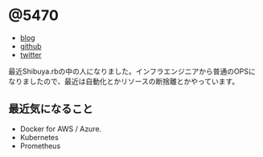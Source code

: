 # @5470

- [blog](http://cpon.tumblr.com/)
- [github](https://github.com/5704x3)
- [twitter](https://twitter.com/5470r3)

最近Shibuya.rbの中の人になりました。インフラエンジニアから普通のOPSになりましたので、最近は自動化とかリソースの断捨離とかやっています。

## 最近気になること
 
- Docker for AWS / Azure.
- Kubernetes
- Prometheus
